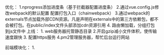 优化：
    1.nprogress添加进度条（基于拦截器配置进度条）
    2.通过vue.config.js修改webpack的默认配置
       配置打包入口（chainwebpack）
    3.通过webpack的externals节点加载外部CDN资源。凡是声明在externals中的第三方依赖包，都不会被打包。在public/index文件头部添加cdn资源引用
    4. 路由懒加载，分组打包到js文件中
上线：
     1. web服务器托管静态目录
     2.开启gzip减小文件体积，使传输速度跟快
     3. 配置https服务
     4.pm2管理服务器，帮忙后台运行网站
     
前端模块化：
     1. 
